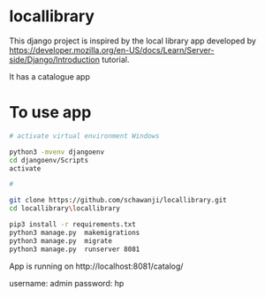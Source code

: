 # locallibrary

This django project is inspired by the local library app developed by https://developer.mozilla.org/en-US/docs/Learn/Server-side/Django/Introduction tutorial.

It has a catalogue app


# To use app 

```bash
# activate virtual environment Windows

python3 -mvenv djangoenv
cd djangoenv/Scripts
activate 

# 

git clone https://github.com/schawanji/locallibrary.git
cd locallibrary\locallibrary

pip3 install -r requirements.txt
python3 manage.py  makemigrations
python3 manage.py  migrate
python3 manage.py  runserver 8081
```
App is running on http://localhost:8081/catalog/ 

username: admin
password: hp

